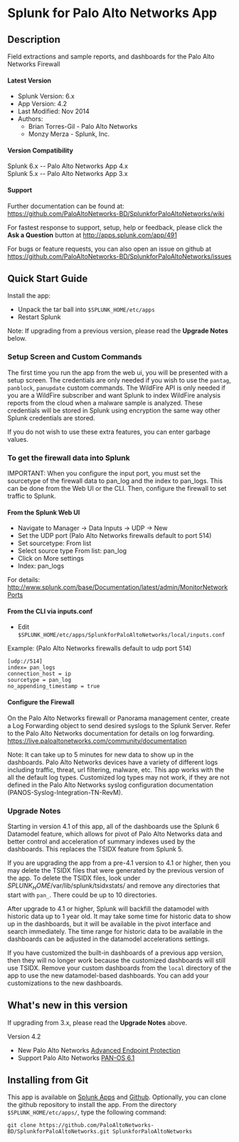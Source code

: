 
Splunk for Palo Alto Networks App
=================================

## Description ##

Field extractions and sample reports,
and dashboards for the Palo Alto
Networks Firewall

#### Latest Version ####

* Splunk Version: 6.x
* App Version: 4.2
* Last Modified: Nov 2014
* Authors:
    * Brian Torres-Gil - Palo Alto Networks
    * Monzy Merza - Splunk, Inc.

#### Version Compatibility ####

Splunk 6.x -- Palo Alto Networks App 4.x  
Splunk 5.x -- Palo Alto Networks App 3.x

#### Support ####

Further documentation can be found at:  
https://github.com/PaloAltoNetworks-BD/SplunkforPaloAltoNetworks/wiki

For fastest response to support, setup, help or feedback,
please click the __Ask a Question__ button at http://apps.splunk.com/app/491

For bugs or feature requests, you can also open an issue on github at 
https://github.com/PaloAltoNetworks-BD/SplunkforPaloAltoNetworks/issues

## Quick Start Guide ##

Install the app:

- Unpack the tar ball into `$SPLUNK_HOME/etc/apps`
- Restart Splunk

Note: If upgrading from a previous version, please read the __Upgrade Notes__ below.

### Setup Screen and Custom Commands ###

The first time you run the app from the web ui, you will be presented with a setup screen. The credentials are only needed if you wish to use the `pantag`, `panblock`, `panupdate` custom commands. The WildFire API is only needed if you are a WildFire subscriber and want Splunk to index WildFire analysis reports from the cloud when a malware sample is analyzed.  These credentials will be stored in Splunk using encryption the same way other Splunk credentials are stored.

If you do not wish to use these extra features, you can enter garbage values.

### To get the firewall data into Splunk ###

IMPORTANT: When you configure the input port, you must set the sourcetype of the firewall data to pan_log and the index to pan_logs.  This can be done from the Web UI or the CLI.  Then, configure the firewall to set traffic to Splunk.

#### From the Splunk Web UI ####

- Navigate to Manager -> Data Inputs -> UDP -> New
- Set the UDP port (Palo Alto Networks firewalls default to port 514)
- Set sourcetype: From list
- Select source type From list: pan_log
- Click on More settings
- Index: pan_logs

For details: http://www.splunk.com/base/Documentation/latest/admin/MonitorNetworkPorts

#### From the CLI via inputs.conf ####

- Edit `$SPLUNK_HOME/etc/apps/SplunkforPaloAltoNetworks/local/inputs.conf` 

Example:  (Palo Alto Networks firewalls default to udp port 514)

    [udp://514]
    index= pan_logs
    connection_host = ip
    sourcetype = pan_log
    no_appending_timestamp = true

#### Configure the Firewall ####

On the Palo Alto Networks firewall or Panorama management center, create a Log Forwarding object to send desired syslogs to the Splunk Server. Refer to the Palo Alto Networks documentation for details on log forwarding.  https://live.paloaltonetworks.com/community/documentation

Note: It can take up to 5 minutes for new data to show up in the dashboards.  Palo Alto Networks devices have a variety of different logs including traffic, threat, url filtering, malware, etc. This app works with the all the default log types. Customized log types may not work, if they are not defined in the Palo Alto Networks syslog configuration documentation (PANOS-Syslog-Integration-TN-RevM).

### Upgrade Notes ###

Starting in version 4.1 of this app, all of the dashboards use the Splunk 6 Datamodel feature, which allows for pivot of Palo Alto Networks data and better control and acceleration of summary indexes used by the dashboards.  This replaces the TSIDX feature from Splunk 5.

If you are upgrading the app from a pre-4.1 version to 4.1 or higher, then you may delete the TSIDX files that were generated by the previous version of the app.  To delete the TSIDX files, look under $SPLUNK_HOME$/var/lib/splunk/tsidxstats/ and remove any directories that start with `pan_`.  There could be up to 10 directories.

After upgrade to 4.1 or higher, Splunk will backfill the datamodel with historic data up to 1 year old.  It may take some time for historic data to show up in the dashboards, but it will be available in the pivot interface and search immediately.  The time range for historic data to be available in the dashboards can be adjusted in the datamodel accelerations settings.

If you have customized the built-in dashboards of a previous app version, then they will no longer work because the customized dashboards will still use TSIDX.  Remove your custom dashboards from the `local` directory of the app to use the new datamodel-based dashboards.  You can add your customizations to the new dashboards.

## What's new in this version ##

If upgrading from 3.x, please read the __Upgrade Notes__ above.

Version 4.2

- New Palo Alto Networks [Advanced Endpoint Protection](http://media.paloaltonetworks.com/lp/traps/)
- Support Palo Alto Networks [PAN-OS 6.1](https://www.paloaltonetworks.com/documentation/61/pan-os/newfeaturesguide.html)

## Installing from Git ##

This app is available on [Splunk Apps](http://apps.splunk.com/app/491) and [Github](https://github.com/PaloAltoNetworks-BD/SplunkforPaloAltoNetworks).  Optionally, you can clone the github repository to install the app.
From the directory `$SPLUNK_HOME/etc/apps/`, type the following command:

    git clone https://github.com/PaloAltoNetworks-BD/SplunkforPaloAltoNetworks.git SplunkforPaloAltoNetworks

